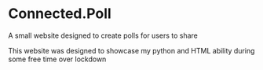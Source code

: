 # Connected.Poll
A small website designed to create polls for users to share

This website was designed to showcase my python and HTML ability during some free time over lockdown
